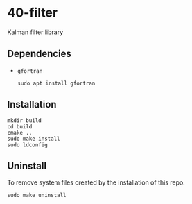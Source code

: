# 40-filter
Kalman filter library

## Dependencies
- `gfortran`

      sudo apt install gfortran

## Installation

    mkdir build
    cd build
    cmake ..
    sudo make install
    sudo ldconfig

## Uninstall
To remove system files created by the installation of this repo.

    sudo make uninstall
